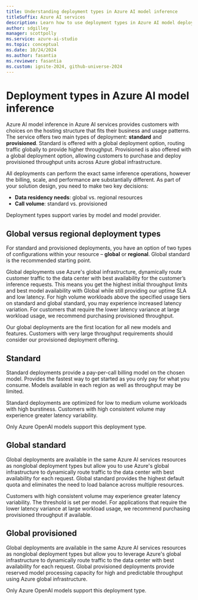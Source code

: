 ```yaml
---
title: Understanding deployment types in Azure AI model inference
titleSuffix: Azure AI services
description: Learn how to use deployment types in Azure AI model deployments
author: sdgilley
manager: scottpolly
ms.service: azure-ai-studio
ms.topic: conceptual
ms.date: 10/24/2024
ms.author: fasantia
ms.reviewer: fasantia
ms.custom: ignite-2024, github-universe-2024
---
```


# Deployment types in Azure AI model inference

Azure AI model inference in Azure AI services provides customers with choices on the hosting structure that fits their business and usage patterns. The service offers two main types of deployment: **standard** and **provisioned**. Standard is offered with a global deployment option, routing traffic globally to provide higher throughput. Provisioned is also offered with a global deployment option, allowing customers to purchase and deploy provisioned throughput units across Azure global infrastructure.

All deployments can perform the exact same inference operations, however the billing, scale, and performance are substantially different. As part of your solution design, you  need to make two key decisions:

- **Data residency needs**: global vs. regional resources  
- **Call volume**: standard vs. provisioned

Deployment types support varies by model and model provider. 

## Global versus regional deployment types

For standard and provisioned deployments, you have an option of two types of configurations within your resource – **global** or **regional**. Global standard is the recommended starting point. 

Global deployments use Azure's global infrastructure, dynamically route customer traffic to the data center with best availability for the customer’s inference requests. This means you get the highest initial throughput limits and best model availability with Global while still providing our uptime SLA and low latency. For high volume workloads above the specified usage tiers on standard and global standard, you may experience increased latency variation. For customers that require the lower latency variance at large workload usage, we recommend purchasing provisioned throughput.

Our global deployments are the first location for all new models and features. Customers with very large throughput requirements should consider our provisioned deployment offering.

## Standard

Standard deployments provide a pay-per-call billing model on the chosen model. Provides the fastest way to get started as you only pay for what you consume. Models available in each region as well as throughput may be limited.  

Standard deployments are optimized for low to medium volume workloads with high burstiness. Customers with high consistent volume may experience greater latency variability.

Only Azure OpenAI models support this deployment type.

## Global standard

Global deployments are available in the same Azure AI services resources as nonglobal deployment types but allow you to use Azure's global infrastructure to dynamically route traffic to the data center with best availability for each request.  Global standard provides the highest default quota and eliminates the need to load balance across multiple resources.  

Customers with high consistent volume may experience greater latency variability. The threshold is set per model.  For applications that require the lower latency variance at large workload usage, we recommend purchasing provisioned throughput if available.

## Global provisioned

Global deployments are available in the same Azure AI services resources as nonglobal deployment types but allow you to leverage Azure's global infrastructure to dynamically route traffic to the data center with best availability for each request. Global provisioned deployments provide reserved model processing capacity for high and predictable throughput using Azure global infrastructure.

Only Azure OpenAI models support this deployment type.
